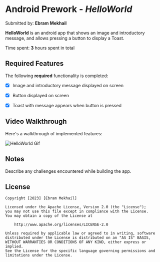 # Android Prework - *HelloWorld*

Submitted by: **Ebram Mekhail**

**HelloWorld** is an android app that shows an image and introductory message, and allows pressing a button to display a Toast. 

Time spent: **3** hours spent in total

## Required Features

The following **required** functionality is completed:

* [x] Image and introductory message displayed on screen
* [x] Button displayed on screen
* [x] Toast with message appears when button is pressed 


## Video Walkthrough

Here's a walkthrough of implemented features:

![HelloWorld Gif](https://github.com/EbramMekhail/HelloWorld/assets/84204243/e781ff35-1b67-475f-a90b-29c9c8a64e99)


## Notes

Describe any challenges encountered while building the app.

## License

    Copyright [2023] [Ebram Mekhail]

    Licensed under the Apache License, Version 2.0 (the "License");
    you may not use this file except in compliance with the License.
    You may obtain a copy of the License at

        http://www.apache.org/licenses/LICENSE-2.0

    Unless required by applicable law or agreed to in writing, software
    distributed under the License is distributed on an "AS IS" BASIS,
    WITHOUT WARRANTIES OR CONDITIONS OF ANY KIND, either express or implied.
    See the License for the specific language governing permissions and
    limitations under the License.
